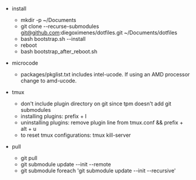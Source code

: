 - install  
    - mkdir -p ~/Documents  
    - git clone --recurse-submodules git@github.com:diegoximenes/dotfiles.git ~/Documents/dotfiles  
    - bash bootstrap.sh --install  
    - reboot  
    - bash bootstrap_after_reboot.sh  

- microcode  
    - packages/pkglist.txt includes intel-ucode. If using an AMD processor change to amd-ucode.  

- tmux  
    - don't include plugin directory on git since tpm doesn't add git submodules  
    - installing plugins: prefix + I  
    - uninstalling plugins: remove plugin line from tmux.conf && prefix + alt + u  
    - to reset tmux configurations: tmux kill-server  

- pull  
    - git pull  
    - git submodule update --init --remote  
    - git submodule foreach 'git submodule update --init --recursive'  
